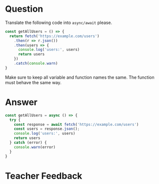 # Question

Translate the following code into `async/await` please.

```js
const getAllUsers = () => {
  return fetch('https://example.com/users')
    .then(r => r.json())
    .then(users => {
      console.log('users:', users)
      return users
    })
    .catch(console.warn)
}
```

Make sure to keep all variable and function names the same. The function must behave the same way.


# Answer
```js
const getAllUsers = async () => {
  try {
    const response = await fetch('https://example.com/users')
    const users = response.json();
    console.log('users:', users)
    return users
  } catch (error) {
    console.warn(error)
  }
}
```

# Teacher Feedback